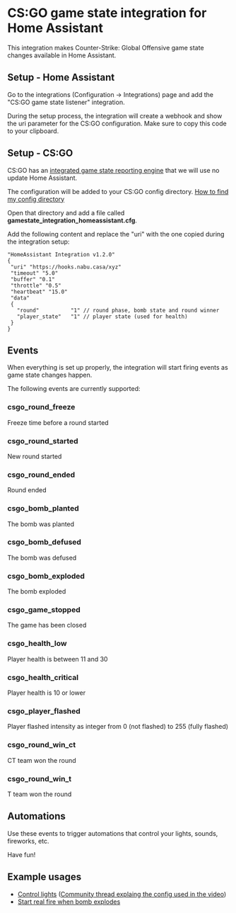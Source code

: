 # CS:GO game state integration for Home Assistant

This integration makes Counter-Strike: Global Offensive game state changes available in Home Assistant.

## Setup - Home Assistant

Go to the integrations (Configuration -> Integrations) page and add the "CS:GO game state listener" integration.

During the setup process, the integration will create a webhook and show the uri parameter for the CS:GO configuration.
Make sure to copy this code to your clipboard.

## Setup - CS:GO

CS:GO has an [integrated game state reporting engine](https://www.reddit.com/r/GlobalOffensive/comments/cjhcpy/game_state_integration_a_very_large_and_indepth/) that we will use no update Home Assistant.

The configuration will be added to your CS:GO config directory.
[How to find my config directory](https://developer.valvesoftware.com/wiki/Counter-Strike:_Global_Offensive_Game_State_Integration#Locating_CS:GO_Install_Directory)

Open that directory and add a file called **gamestate_integration_homeassistant.cfg**.

Add the following content and replace the "uri" with the one copied during the integration setup:

```
"HomeAssistant Integration v1.2.0"
{
 "uri" "https://hooks.nabu.casa/xyz"
 "timeout" "5.0"
 "buffer" "0.1"
 "throttle" "0.5"
 "heartbeat" "15.0"
 "data"
 {
   "round"          "1" // round phase, bomb state and round winner
   "player_state"   "1" // player state (used for health)
 }
}
```

## Events

When everything is set up properly, the integration will start firing events as game state changes happen.

The following events are currently supported:

### csgo_round_freeze

Freeze time before a round started

### csgo_round_started

New round started

### csgo_round_ended

Round ended

### csgo_bomb_planted

The bomb was planted

### csgo_bomb_defused

The bomb was defused

### csgo_bomb_exploded

The bomb exploded

### csgo_game_stopped

The game has been closed

### csgo_health_low

Player health is between 11 and 30

### csgo_health_critical

Player health is 10 or lower

### csgo_player_flashed

Player flashed intensity as integer from 0 (not flashed) to 255 (fully flashed)

### csgo_round_win_ct

CT team won the round

### csgo_round_win_t

T team won the round

## Automations

Use these events to trigger automations that control your lights, sounds, fireworks, etc.

Have fun!

## Example usages

- [Control lights](https://www.youtube.com/watch?v=kEM54QmAMlw) ([Community thread explaing the config used in the video](https://community.home-assistant.io/t/counter-strike-global-offensive-game-state-integration/175505))
- [Start real fire when bomb explodes](https://automatedhome.party/2020/03/28/summoning-actual-fire-or-other-automations-when-the-bomb-goes-off-in-csgo-via-home-assistant/)
